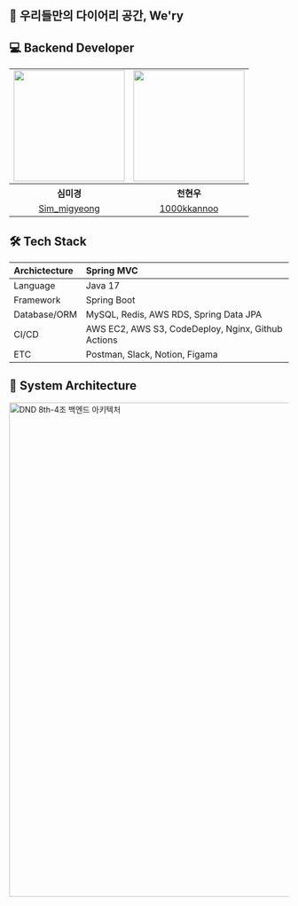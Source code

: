 ## 📒 우리들만의 다이어리 공간, We'ry



## 💻 Backend Developer

<table align="center" style = "table-layout: auto; width: 100%; table-layout: fixed;">
  <tr>
    <td>
       <img width="200" src = "https://avatars.githubusercontent.com/u/80315847?v=4" />
    </td>
    <td>
      <img width="200" src = "https://avatars.githubusercontent.com/u/98201708?v=4"/>
    </td>
  </tr> 
  <tr>
    <th align="center">심미경</th>
    <th align="center">천현우</th>
  </tr>
  <tr>
    <td align="center">
      <a href="https://github.com/Sim-mi-gyeong">Sim_migyeong</a>
    </td>
    <td align="center">
      <a href="https://github.com/1000kkannoo">1000kkannoo</a>
  </tr>
</table>

## 🛠 Tech Stack
| Archictecture | Spring MVC |
|:---|:---|
| Language | Java 17 |
| Framework | Spring Boot |
| Database/ORM | MySQL, Redis, AWS RDS, Spring Data JPA |
| CI/CD | AWS EC2, AWS S3, CodeDeploy, Nginx, Github Actions |
| ETC | Postman, Slack, Notion, Figama |


## 📐 System Architecture
<img width="891" alt="DND 8th-4조 백엔드 아키텍처" src="https://user-images.githubusercontent.com/80315847/222964277-3cb69288-4533-4c22-a031-b4074b61dc57.png">
